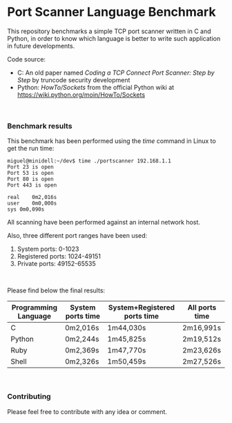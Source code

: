 # Port Scanner Language Benchmark

This repository benchmarks a simple TCP port scanner written in C and Python, in order to know which language is better to write such application in future developments.


Code source:
* C: An old paper named _Coding a TCP Connect Port Scanner: Step by Step_ by truncode security development
* Python: _HowTo/Sockets_ from the official Python wiki at https://wiki.python.org/moin/HowTo/Sockets
<br>

### Benchmark results

This benchmark has been performed using the _time_ command in Linux to get the run time:

    miguel@minidell:~/dev$ time ./portscanner 192.168.1.1
    Port 23 is open
    Port 53 is open
    Port 80 is open
    Port 443 is open
    
    real	0m2,016s
    user	0m0,000s
    sys	0m0,090s

All scanning have been performed against an internal network host.

Also, three different port ranges have been used:
1. System ports: 0-1023
2. Registered ports: 1024-49151
3. Private ports: 49152-65535 
<br>

Please find below the final results:

Programming Language | System ports time | System+Registered ports time | All ports time
-------------------- | ----------------- | ---------------------------- | --------------
C | 0m2,016s | 1m44,030s | 2m16,991s
Python | 0m2,244s | 1m45,825s | 2m19,512s
Ruby | 0m2,369s | 1m47,770s | 2m23,626s 
Shell | 0m2,326s | 1m50,459s | 2m27,526s 
<br>

### Contributing 

Please feel free to contribute with any idea or comment.

